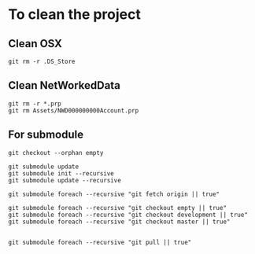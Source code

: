 # To clean the project

## Clean OSX
```
git rm -r .DS_Store
```
## Clean NetWorkedData
```
git rm -r *.prp
git rm Assets/NWD000000000Account.prp
```

## For submodule
```
git checkout --orphan empty

git submodule update
git submodule init --recursive
git submodule update --recursive

git submodule foreach --recursive "git fetch origin || true"

git submodule foreach --recursive "git checkout empty || true"
git submodule foreach --recursive "git checkout development || true"
git submodule foreach --recursive "git checkout master || true"


git submodule foreach --recursive "git pull || true"


```